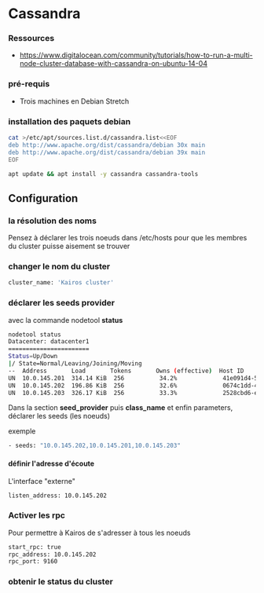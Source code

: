 # Cassandra


### Ressources

* https://www.digitalocean.com/community/tutorials/how-to-run-a-multi-node-cluster-database-with-cassandra-on-ubuntu-14-04

### pré-requis

* Trois machines en Debian Stretch

### installation des paquets debian

```bash
cat >/etc/apt/sources.list.d/cassandra.list<<EOF
deb http://www.apache.org/dist/cassandra/debian 30x main
deb http://www.apache.org/dist/cassandra/debian 39x main
EOF

apt update && apt install -y cassandra cassandra-tools
```

## Configuration

### la résolution des noms

Pensez à déclarer les trois noeuds dans /etc/hosts pour que les membres du cluster puisse aisement se trouver

### changer le nom du cluster

```bash
cluster_name: 'Kairos cluster'
```

### déclarer les seeds provider

avec la commande nodetool **status**

```bash
nodetool status
Datacenter: datacenter1
=======================
Status=Up/Down
|/ State=Normal/Leaving/Joining/Moving
--  Address       Load       Tokens       Owns (effective)  Host ID                               Rack
UN  10.0.145.201  314.14 KiB  256          34.2%             41e091d4-5df3-421c-b7b2-c85919588109  rack1
UN  10.0.145.202  196.86 KiB  256          32.6%             0674c1dd-4dfe-4539-a7c4-88fea05cfe1e  rack1
UN  10.0.145.203  326.17 KiB  256          33.3%             2528cbd6-e5c9-401c-8832-aa1d10b1fcbe  rack1
```
Dans la section **seed_provider** puis **class_name** et enfin parameters, déclarer les seeds (les noeuds)

exemple
```bash
- seeds: "10.0.145.202,10.0.145.201,10.0.145.203"
```

#### définir l'adresse d'écoute

L'interface "externe"

```bash
listen_address: 10.0.145.202
```

### Activer les rpc

Pour permettre à Kairos de s'adresser à tous les noeuds

```bash
start_rpc: true
rpc_address: 10.0.145.202
rpc_port: 9160
```
### obtenir le status du cluster

